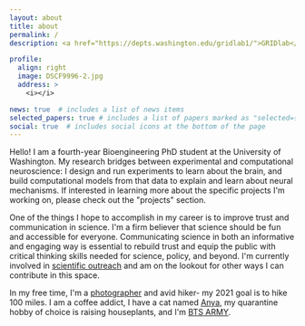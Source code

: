 ```yaml
---
layout: about
title: about
permalink: /
description: <a href="https://depts.washington.edu/gridlab1/">GRIDlab</a> | <a href="https://neural.cs.washington.edu/">Neural Systems Lab</a> | University of Washington

profile:
  align: right
  image: DSCF9996-2.jpg
  address: >
    <i></i>

news: true  # includes a list of news items
selected_papers: true # includes a list of papers marked as "selected={true}"
social: true  # includes social icons at the bottom of the page
---
```


Hello! I am a fourth-year Bioengineering PhD student at the University of Washington. My research bridges between experimental and computational neuroscience: I design and run experiments to learn about the brain, and build computational models from that data to explain and learn about neural mechanisms. If interested in learning more about the specific projects I'm working on, please check out the "projects" section.

One of the things I hope to accomplish in my career is to improve trust and communication in science. I'm a firm believer that science should be fun and accessible for everyone. Communicating science in both an informative and engaging way is essential to rebuild trust and equip the public with critical thinking skills needed for science, policy, and beyond. I'm currently involved in [scientific outreach](/outreach/) and am on the lookout for other ways I can contribute in this space. 

In my free time, I'm a [photographer](https://samanthasun.myportfolio.com/) and avid hiker- my 2021 goal is to hike 100 miles. I am a coffee addict, I have a cat named [Anya](https://www.instagram.com/potato.cat.anya/), my quarantine hobby of choice is raising houseplants, and I'm [BTS ARMY](https://www.usbtsarmy.com/). 
